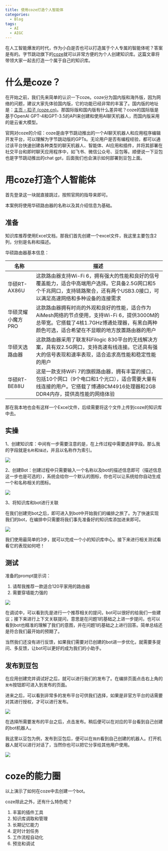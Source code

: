 ```yaml
---
title: 使用coze打造个人智能体
categories:
  - Blog
tags:
  - AI
  - AIGC
---
```


在人工智能爆发的时代，作为小白是否也可以打造属于个人专属的智能体呢？答案是有的。字节跳动旗下的[coze](https://www.coze.cn/home)就可以非常方便的为个人创建知识库。这篇文章将带领大家一起去打造一个属于自己的知识库。

<!--more-->

# 什么是coze？

在开始之前，我们先来简单的认识一下coze。coze分为国内版和海外版，因为网络的问题，建议大家先体验国内版，它的功能已经非常的丰富了。国内版的地址是：[主页 - 扣子 (coze.cn)](https://www.coze.cn/home)。那国际版和国内版有什么差异呢？coze的国际版是基于OpenAI GPT-4和GPT-3.5的API来创建和使用AI聊天机器人，而国内版采用的是云雀大模型。

官网对coze的介绍：coze是由字节跳动推出的一个AI聊天机器人和应用程序编辑开发平台，可以理解为字节跳动版的GPTs。无论用户是否有编程经验，都可以通过该平台快速创建各种类型的聊天机器人、智能体、AI应用和插件，并将其部署在社交平台和即时聊天应用程序中，如飞书、微信公众号、豆包等。顺便说一下豆包也是字节跳动推出的chat gpt，后面我们也会演示如何部署到豆包上面。

# 用coze打造个人智能体

首先登录这一块就直接跳过，按照官网的指导来即可。

本案例将使用华硕路由器的名称以及其介绍信息为基础。
## 准备

知识库推荐使用Excel文档，那我们首先创建一个excel文件，我这里主要包含2列，分别是名称和描述。

华硕路由器基本信息：

| 名称         | 描述                                                                                                         |
| ---------- | ---------------------------------------------------------------------------------------------------------- |
| 华硕RT-AX86U | 这款路由器支持Wi-Fi 6，拥有强大的性能和良好的信号覆盖能力，适合中高端用户选择。它具备2.5G网口和5个千兆网口，支持链路聚合，还有两个USB3.0接口，可以满足高速网络和多种设备的连接需求         |
| 华硕灵耀小魔方PRO | 这款路由器拥有时尚的外观和良好的性能，适合作为AiMesh网络的节点使用，支持Wi-Fi 6，提供3000M的总带宽。它搭载了4核1.7GHz博通处理器，有黑白两种颜色可选，适合希望在不显眼的地方放置路由器的用户 |
| 华硕天选路由器    | 这款路由器采用了联发科Filogic 830平台的无线解决方案，具有双2.5G网口，支持高速有线连接。它还具有强大的信号表现和速率表现，适合追求高性能和稳定性能的用户                        |
| 华硕RT-BE88U | 这是一款支持WiFi 7的旗舰路由器，拥有丰富的接口，包括10个网口（9个电口和1个光口），适合需要大量有线连接的用户。它搭载了博通BCM4916处理器和2GB DDR4内存，提供高性能的网络体验         |

那在我本地也会有这样一个Excel文件，后续需要将这个文件上传到coze的知识库中去。

## 实操

1、创建知识库：中间有一步需要注意的是，在上传过程中需要选择字段。那么我的字段就是`名称`和`描述`，并且以名称作为索引。

![](https://eugenelau0.github.io/assets/images/attachments/20240818_create_knowleg.png)

2、创建Bot：创建过程中只需要输入一个名称以及bot的描述信息即可（描述信息这一步也是可选的），系统会给你一个默认的图标，你也可以让系统给你自动生成一个和名称相关的图标。

![](20240818_create_bot.png)

3、将知识库和bot进行关联

在我们创建完bot之后，即可进入到bot中开始我们的编排之旅了。为了快速实现我们的bot，在编排中只需要将我们事先准备好的知识库添加进来即可。

![](https://eugenelau0.github.io/assets/images/attachments/20240818_link_knowledge.png)

我们使用最简单的3步，就可以完成一个小的知识库中心。接下来进行相关测试看看它的表现如何吧！
## 测试

准备的prompt提示词：

1. 请帮我推荐一款适合120平家用的路由器
2. 需要穿墙能力强的

![](https://eugenelau0.github.io/assets/images/attachments/20240818_bot_test.png)

在调试中，可以看到先是进行一个推荐相关的提问，bot可以很好的给我们一些建议；接下来进行上下文关联提问，意思是在问题1的基础之上进一步提问，也可以看到bot也精准的理解了我们的意图，并在问题1的基础之上进行回答。简单总结还是符合我们最开始的预期了。

当然我们还没有进行反馈，如果我们需要对已创建的bot进一步优化，就需要多提问、多反馈，让bot可以更好的成为我们的小助手。

## 发布到豆包

在应用创建完并调试好之后，就可以进行我们的发布了。在编排页面点击右上角的`发布`按钮即可进入到发布的页面。

进来之后，可以看到非常多的发布平台可供我们选择，如果是非官方平台的话需要对其进行授权，才可以进行发布。

![](https://eugenelau0.github.io/assets/images/attachments/20240818_bot_deploy.png)

在选择所需要发布的平台之后，点击发布。稍后便可以在对应的平台看到自己创建的bot机器人。

我这里以豆包为例，发布到豆包后，便可以在`我的`看到自己创建的机器人。打开机器人就可以进行对话了，当然你也可以把它分享给其他用户使用。

![](https://eugenelau0.github.io/assets/images/attachments/20240818_bot_test_mobile.png)

# coze的能力圈

以上演示了如何在coze中去创建一个bot。

coze除此之外，还有什么特色呢？

1. 丰富的插件工具
2. 知识库调取和管理
3. 长期记忆能力
4. 定时计划任务
5. 工作流程自动化
6. 预览和调试

